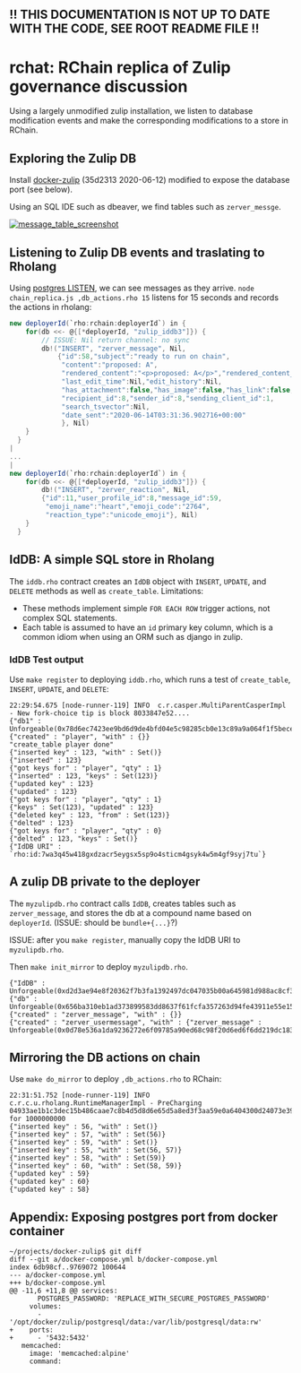 ## !! THIS DOCUMENTATION IS NOT UP TO DATE WITH THE CODE, SEE ROOT README FILE !!

# rchat: RChain replica of Zulip governance discussion

Using a largely unmodified zulip installation, we listen to
database modification events and make the corresponding modifications
to a store in RChain.

## Exploring the Zulip DB

Install [docker-zulip][dz] (35d2313 2020-06-12) modified to expose the
database port (see below).

[dz]: https://github.com/zulip/docker-zulip

Using an SQL IDE such as dbeaver, we find tables such as `zerver_messge`.

<a target="_blank" rel="noopener noreferrer" href="https://user-images.githubusercontent.com/150986/84575875-1ba89280-ad76-11ea-9b6e-526c35492277.png"><img src="https://user-images.githubusercontent.com/150986/84575875-1ba89280-ad76-11ea-9b6e-526c35492277.png" alt="message_table_screenshot" style="max-width:100%;"></a>


## Listening to Zulip DB events and traslating to Rholang

Using [postgres LISTEN][pgl], we can see messages as they arrive.
`node chain_replica.js ,db_actions.rho 15` listens for 15 seconds and
records the actions in rholang:

[pgl]: https://www.postgresql.org/docs/9.0/sql-listen.html

```scala
new deployerId(`rho:rchain:deployerId`) in {
    for(db <<- @{[*deployerId, "zulip_iddb3"]}) {
        // ISSUE: Nil return channel: no sync
        db!("INSERT", "zerver_message", Nil,
            {"id":58,"subject":"ready to run on chain",
             "content":"proposed: A",
             "rendered_content":"<p>proposed: A</p>","rendered_content_version":1,
             "last_edit_time":Nil,"edit_history":Nil,
             "has_attachment":false,"has_image":false,"has_link":false,
             "recipient_id":8,"sender_id":8,"sending_client_id":1,
             "search_tsvector":Nil,
             "date_sent":"2020-06-14T03:31:36.902716+00:00"
             }, Nil)
    }
  }
|
...
|
new deployerId(`rho:rchain:deployerId`) in {
    for(db <<- @{[*deployerId, "zulip_iddb3"]}) {
        db!("INSERT", "zerver_reaction", Nil,
        {"id":11,"user_profile_id":8,"message_id":59,
         "emoji_name":"heart","emoji_code":"2764",
         "reaction_type":"unicode_emoji"}, Nil)
    }
  }

```


## IdDB: A simple SQL store in Rholang

The `iddb.rho` contract creates an `IdDB` object with `INSERT`,
`UPDATE`, and `DELETE` methods as well as `create_table`. Limitations:

  - These methods implement simple `FOR EACH ROW` trigger actions, not
    complex SQL statements.
  - Each table is assumed to have an `id` primary key column,
    which is a common idiom when using an ORM such as django in zulip.

### IdDB Test output

Use `make register` to deploying `iddb.rho`, which runs a test of
`create_table`, `INSERT`, `UPDATE`, and `DELETE`:

```
22:29:54.675 [node-runner-119] INFO  c.r.casper.MultiParentCasperImpl - New fork-choice tip is block 8033847e52....
{"db1" : Unforgeable(0x78d6ec7423ee9bd6d9de4bfd04e5c98285cb0e13c89a9a064f1f5beceef5960f)}
{"created" : "player", "with" : {}}
"create_table player done"
{"inserted key" : 123, "with" : Set()}
{"inserted" : 123}
{"got keys for" : "player", "qty" : 1}
{"inserted" : 123, "keys" : Set(123)}
{"updated key" : 123}
{"updated" : 123}
{"got keys for" : "player", "qty" : 1}
{"keys" : Set(123), "updated" : 123}
{"deleted key" : 123, "from" : Set(123)}
{"delted" : 123}
{"got keys for" : "player", "qty" : 0}
{"delted" : 123, "keys" : Set()}
{"IdDB URI" : `rho:id:7wa3q45w418gxdzacr5eygsx5sp9o4sticm4gsyk4w5m4gf9syj7tu`}
```

## A zulip DB private to the deployer

The `myzulipdb.rho` contract calls `IdDB`, creates tables such as
`zerver_message`, and stores the db at a compound name based on
`deployerId`. (ISSUE: should be `bundle+{...}`?)

ISSUE: after you `make register`, manually copy the IdDB URI to `myzulipdb.rho`.

Then `make init_mirror` to deploy `myzulipdb.rho`.

```
{"IdDB" : Unforgeable(0xd2d3ae94e8f20362f7b3fa1392497dc047035b00a645981d988ac8cf36640870)}
{"db" : Unforgeable(0x656ba310eb1ad373899583dd8637f61fcfa357263d94fe43911e55e156eb3fd8)}
{"created" : "zerver_message", "with" : {}}
{"created" : "zerver_usermessage", "with" : {"zerver_message" : Unforgeable(0x0d78e536a1da9236272e6f09785a90ed68c98f20d6ed6f6dd219dc1835571527)}}
```

## Mirroring the DB actions on chain

Use `make do_mirror` to deploy `,db_actions.rho` to RChain:

```
22:31:51.752 [node-runner-119] INFO  c.r.c.u.rholang.RuntimeManagerImpl - PreCharging 04933ae1b1c3dec15b486caae7c8b4d5d8d6e65d5a8ed3f3aa59e0a6404300d24073e39bc5dd8a938dba2b87f3669e605d31e1cb455634baee3aab492136127c8e for 1000000000
{"inserted key" : 56, "with" : Set()}
{"inserted key" : 57, "with" : Set(56)}
{"inserted key" : 59, "with" : Set()}
{"inserted key" : 55, "with" : Set(56, 57)}
{"inserted key" : 58, "with" : Set(59)}
{"inserted key" : 60, "with" : Set(58, 59)}
{"updated key" : 59}
{"updated key" : 60}
{"updated key" : 58}
```



## Appendix: Exposing postgres port from docker container

```
~/projects/docker-zulip$ git diff
diff --git a/docker-compose.yml b/docker-compose.yml
index 6db98cf..9769072 100644
--- a/docker-compose.yml
+++ b/docker-compose.yml
@@ -11,6 +11,8 @@ services:
       POSTGRES_PASSWORD: 'REPLACE_WITH_SECURE_POSTGRES_PASSWORD'
     volumes:
       - '/opt/docker/zulip/postgresql/data:/var/lib/postgresql/data:rw'
+    ports:
+      - '5432:5432'
   memcached:
     image: 'memcached:alpine'
     command:
```
